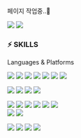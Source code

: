 페이지 작업중..🎈

<a href="https://velog.io/@moonstar" target="_blank"><img src="https://img.shields.io/badge/Blog-FF5722?style=flat&logo=Blogger&logoColor=FFFFFF&"/></a> <a href="mailto:0803whdgus@naver.com" target="_blank"><img src="https://img.shields.io/badge/0803whdgus@naver.com-00000?style=flat&logo=naver&logoColor=FFFFFF&"/></a>


### ⚡ SKILLS
Languages & Platforms

<img src="https://img.shields.io/badge/Python-3776AB?style=flat&logo=Python&logoColor=FFFFFF&"/> <img src="https://img.shields.io/badge/Trino-DD00A1?style=flat&logo=Trino&logoColor=FFFFFF&"/> <img src="https://img.shields.io/badge/MySQL-4479A1?style=flat&logo=mysql&logoColor=FFFFFF&"/> <img src="https://img.shields.io/badge/PostgreSQL-4169E1?style=flat&logo=postgresql&logoColor=FFFFFF&"/> 
<img src="https://img.shields.io/badge/Markdown-000000?style=flat&logo=markdown&logoColor=FFFFFF&"/> <img src="https://img.shields.io/badge/LaTeX-008080?style=flat&logo=latex&logoColor=FFFFFF&"/> <img src="https://img.shields.io/badge/R-276DC3?style=flat&logo=R&logoColor=FFFFFF&"/>

<img src="https://img.shields.io/badge/Jupyter-F37626?style=flat&logo=jupyter&logoColor=FFFFFF&"/> <img src="https://img.shields.io/badge/VS Code-007ACC?style=flat&logo=visualstudiocode&logoColor=FFFFFF&"/> <img src="https://img.shields.io/badge/Anaconda-44A833?style=flat&logo=anaconda&logoColor=FFFFFF&"/> <img src="https://img.shields.io/badge/Airflow-017CEE?style=flat&logo=Airflow&logoColor=FFFFFF&"/>

<img src="https://img.shields.io/badge/Pandas-150458?style=flat&logo=pandas&logoColor=FFFFFF&"/> <img src="https://img.shields.io/badge/Numpy-013243?style=flat&logo=numpy&logoColor=FFFFFF&"/>  <img src="https://img.shields.io/badge/Scikit%20Learn-7931E?style=flat&logo=scikitlearn&logoColor=FFFFFF&"/> <img src="https://img.shields.io/badge/TensorFlow-FF6F00?style=flat&logo=tensorflow&logoColor=FFFFFF&"/> <img src="https://img.shields.io/badge/Keras-D00000?style=flat&logo=keras&logoColor=FFFFFF&"/> <img src="https://img.shields.io/badge/PyTorch-EE4C2C?style=flat&logo=pytorch&logoColor=FFFFFF&"/>  
<img src="https://img.shields.io/badge/Selenium-43B02A?style=flat&logo=selenium&logoColor=FFFFFF&"/> <img src="https://img.shields.io/badge/Streamlit-FF4B4B?style=flat&logo=streamlit&logoColor=FFFFFF&"/> 

<img src="https://img.shields.io/badge/Notion-000000?style=flat&logo=notion&logoColor=FFFFFF&"/> <img src="https://img.shields.io/badge/Slack-4A154B?style=flat&logo=slack&logoColor=FFFFFF&"/> <img src="https://img.shields.io/badge/Git-F05032?style=flat&logo=git&logoColor=FFFFFF&"/> <img src="https://img.shields.io/badge/GitHub-181717?style=flat&logo=github&logoColor=FFFFFF&"/>


